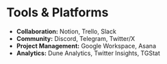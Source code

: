 # Tools & Platforms

- **Collaboration:** Notion, Trello, Slack  
- **Community:** Discord, Telegram, Twitter/X  
- **Project Management:** Google Workspace, Asana  
- **Analytics:** Dune Analytics, Twitter Insights, TGStat  
